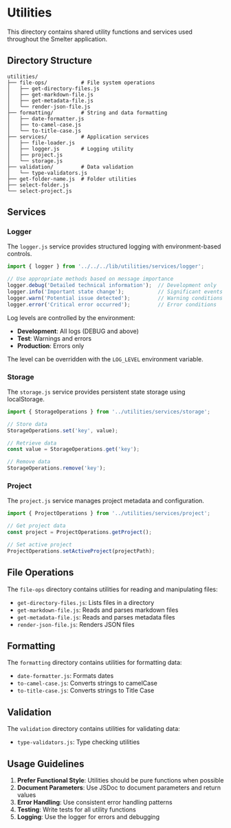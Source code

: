 # Utilities

This directory contains shared utility functions and services used throughout the Smelter application.

## Directory Structure

```
utilities/
├── file-ops/           # File system operations
│   ├── get-directory-files.js
│   ├── get-markdown-file.js
│   ├── get-metadata-file.js
│   └── render-json-file.js
├── formatting/         # String and data formatting
│   ├── date-formatter.js
│   ├── to-camel-case.js
│   └── to-title-case.js
├── services/           # Application services
│   ├── file-loader.js
│   ├── logger.js       # Logging utility
│   ├── project.js
│   └── storage.js
├── validation/         # Data validation
│   └── type-validators.js
├── get-folder-name.js  # Folder utilities
├── select-folder.js
└── select-project.js
```

## Services

### Logger

The `logger.js` service provides structured logging with environment-based controls.

```javascript
import { logger } from '../../../lib/utilities/services/logger';

// Use appropriate methods based on message importance
logger.debug('Detailed technical information');  // Development only
logger.info('Important state change');           // Significant events
logger.warn('Potential issue detected');         // Warning conditions
logger.error('Critical error occurred');         // Error conditions
```

Log levels are controlled by the environment:
- **Development**: All logs (DEBUG and above)
- **Test**: Warnings and errors
- **Production**: Errors only

The level can be overridden with the `LOG_LEVEL` environment variable.

### Storage

The `storage.js` service provides persistent state storage using localStorage.

```javascript
import { StorageOperations } from '../utilities/services/storage';

// Store data
StorageOperations.set('key', value);

// Retrieve data
const value = StorageOperations.get('key');

// Remove data
StorageOperations.remove('key');
```

### Project

The `project.js` service manages project metadata and configuration.

```javascript
import { ProjectOperations } from '../utilities/services/project';

// Get project data
const project = ProjectOperations.getProject();

// Set active project
ProjectOperations.setActiveProject(projectPath);
```

## File Operations

The `file-ops` directory contains utilities for reading and manipulating files:

- `get-directory-files.js`: Lists files in a directory
- `get-markdown-file.js`: Reads and parses markdown files
- `get-metadata-file.js`: Reads and parses metadata files
- `render-json-file.js`: Renders JSON files

## Formatting

The `formatting` directory contains utilities for formatting data:

- `date-formatter.js`: Formats dates
- `to-camel-case.js`: Converts strings to camelCase
- `to-title-case.js`: Converts strings to Title Case

## Validation

The `validation` directory contains utilities for validating data:

- `type-validators.js`: Type checking utilities

## Usage Guidelines

1. **Prefer Functional Style**: Utilities should be pure functions when possible
2. **Document Parameters**: Use JSDoc to document parameters and return values
3. **Error Handling**: Use consistent error handling patterns
4. **Testing**: Write tests for all utility functions
5. **Logging**: Use the logger for errors and debugging